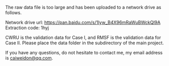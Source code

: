 
The raw data file is too large and has been uploaded to a network drive as follows.

Network drive url: https://pan.baidu.com/s/1Iyw_B4X96mRaWuBWckQl9A
Extraction code: 1hyj

CWRU is the validation data for Case I, and RMSF is the validation data for Case II.
Please place the data folder in the subdirectory of the main project.

If you have any questions, do not hesitate to contact me, my email address is caiweidon@qq.com.